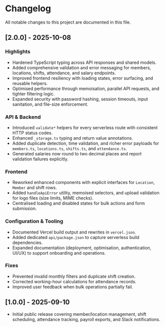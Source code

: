# Changelog

All notable changes to this project are documented in this file.

## [2.0.0] - 2025-10-08

### Highlights
- Hardened TypeScript typing across API responses and shared models.
- Added comprehensive validation and error messaging for members, locations,
  shifts, attendance, and salary endpoints.
- Improved frontend resiliency with loading states, error surfacing, and
  reusable helpers.
- Optimised performance through memoisation, parallel API requests, and tighter
  filtering logic.
- Expanded security with password hashing, session timeouts, input sanitation,
  and file-size enforcement.

### API & Backend
- Introduced `validate*` helpers for every serverless route with consistent HTTP
  status codes.
- Enhanced `_storage.ts` typing and return value annotations.
- Added duplicate detection, time validation, and richer error payloads for
  `members.ts`, `locations.ts`, `shifts.ts`, and `attendance.ts`.
- Generated salaries now round to two decimal places and report validation
  failures explicitly.

### Frontend
- Reworked enhanced components with explicit interfaces for `Location`, `Member`
  and shift rows.
- Added `handleApiError` utility, memoised selectors, and upload validation for
  logo files (size limits, MIME checks).
- Centralised loading and disabled states for bulk actions and form submission.

### Configuration & Tooling
- Documented Vercel build output and rewrites in `vercel.json`.
- Added dedicated `api/package.json` to capture serverless build dependencies.
- Expanded documentation (deployment, optimisation, authentication, UI/UX) to
  support onboarding and operations.

### Fixes
- Prevented invalid monthly filters and duplicate shift creation.
- Corrected working-hour calculations for attendance records.
- Improved user feedback when bulk operations partially fail.

## [1.0.0] - 2025-09-10

- Initial public release covering member/location management, shift scheduling,
  attendance tracking, payroll exports, and Slack notifications.
